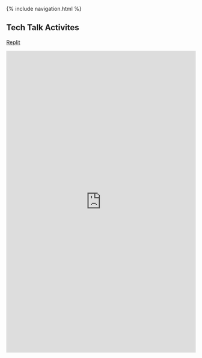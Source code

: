 {% include navigation.html %}

## Tech Talk Activites


[Replit](https://replit.com/join/lfjrokejug-alicet1) <br>
<iframe frameborder="0" width="100%" height="800px" src="https://replit.com/@SaathvikaAjith1/Saathvika-Ajith?lite=true#main.py"> <br>


### Week 0 Activites
Key Learning: I learned how to "animate something" with the use of funcation, variables and print statements. I also learned how to make a menu <br>

### Week 1 Activites
Key Learning: I learned about lists
